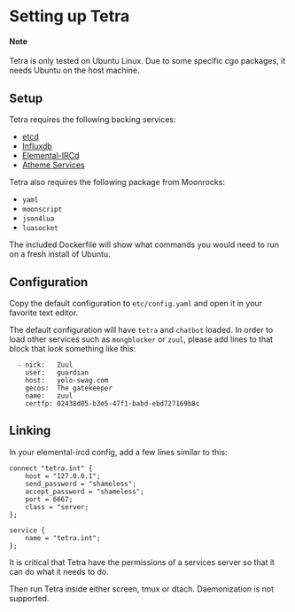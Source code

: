 Setting up Tetra
================

#### Note

Tetra is only tested on Ubuntu Linux. Due to some specific cgo packages, it 
needs Ubuntu on the host machine.

Setup
-----

Tetra requires the following backing services:

- [etcd](http://github.com/coreos/etcd)
- [Influxdb](http://influxdb.com)
- [Elemental-IRCd](http://github.com/elemental-ircd/elemental-ircd)
- [Atheme Services](http://atheme.org)

Tetra also requires the following package from Moonrocks:

- `yaml`
- `moonscript`
- `json4lua`
- `luasocket`

The included Dockerfile will show what commands you would need to run on 
a fresh install of Ubuntu.

Configuration
-------------

Copy the default configuration to `etc/config.yaml` and open it in your 
favorite text editor.

The default configuration will have `tetra` and `chatbot` loaded. In order to 
load other services such as `mongblocker` or `zuul`, please add lines to that 
block that look something like this:

```
  - nick:   Zuul
    user:   guardian
    host:   yolo-swag.com
    gecos:  The gatekeeper
    name:   zuul
    certfp: 02438d05-b3e5-47f1-babd-ebd727169b8c
```

Linking
-------

In your elemental-ircd config, add a few lines similar to this:

```
connect "tetra.int" {
    host = "127.0.0.1";
    send_password = "shameless";
    accept_password = "shameless";
    port = 6667;
    class = "server;
};

service {
    name = "tetra.int";
};
```

It is critical that Tetra have the permissions of a services server so that it 
can do what it needs to do.

Then run Tetra inside either screen, tmux or dtach. Daemonization is not 
supported.
